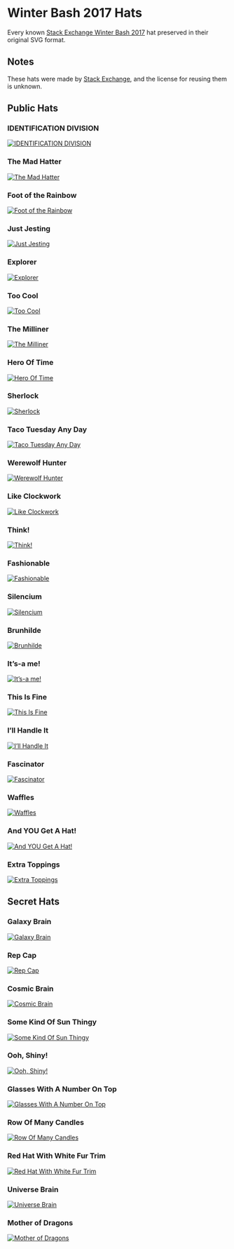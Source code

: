 # Winter Bash 2017 Hats

Every known [Stack Exchange Winter Bash 2017](https://winterbash2017.stackexchange.com/) hat preserved in their original SVG format.


## Notes

These hats were made by [Stack Exchange](https://stackexchange.com), and the license for reusing them is unknown.


## Public Hats

### IDENTIFICATION DIVISION

[![IDENTIFICATION DIVISION](hats/public/identification-division.png)](hats/public/identification-division.svg)

### The Mad Hatter

[![The Mad Hatter](hats/public/the-mad-hatter.png)](hats/public/the-mad-hatter.svg)

### Foot of the Rainbow

[![Foot of the Rainbow](hats/public/foot-of-the-rainbow.png)](hats/public/foot-of-the-rainbow.svg)

### Just Jesting

[![Just Jesting](hats/public/just-jesting.png)](hats/public/just-jesting.svg)

### Explorer

[![Explorer](hats/public/explorer.png)](hats/public/explorer.svg)

### Too Cool

[![Too Cool](hats/public/too-cool.png)](hats/public/too-cool.svg)

### The Milliner

[![The Milliner](hats/public/the-milliner.png)](hats/public/the-milliner.svg)

### Hero Of Time

[![Hero Of Time](hats/public/hero-of-time.png)](hats/public/hero-of-time.svg)

### Sherlock

[![Sherlock](hats/public/sherlock.png)](hats/public/sherlock.svg)

### Taco Tuesday Any Day

[![Taco Tuesday Any Day](hats/public/taco-tuesday-any-day.png)](hats/public/taco-tuesday-any-day.svg)

### Werewolf Hunter

[![Werewolf Hunter](hats/public/werewolf-hunter.png)](hats/public/werewolf-hunter.svg)

### Like Clockwork

[![Like Clockwork](hats/public/like-clockwork.png)](hats/public/like-clockwork.svg)

### Think!

[![Think!](hats/public/think.png)](hats/public/think.svg)

### Fashionable

[![Fashionable](hats/public/fashionable.png)](hats/public/fashionable.svg)

### Silencium

[![Silencium](hats/public/silencium.png)](hats/public/silencium.svg)

### Brunhilde

[![Brunhilde](hats/public/brunhilde.png)](hats/public/brunhilde.svg)

### It’s-a me!

[![It’s-a me!](hats/public/its-a-me.png)](hats/public/its-a-me.svg)

### This Is Fine

[![This Is Fine](hats/public/this-is-fine.png)](hats/public/this-is-fine.svg)

### I’ll Handle It

[![I’ll Handle It](hats/public/ill-handle-it.png)](hats/public/ill-handle-it.svg)

### Fascinator

[![Fascinator](hats/public/fascinator.png)](hats/public/fascinator.svg)

### Waffles

[![Waffles](hats/public/waffles.png)](hats/public/waffles.svg)

### And YOU Get A Hat!

[![And YOU Get A Hat!](hats/public/and-you-get-a-hat.png)](hats/public/and-you-get-a-hat.svg)

### Extra Toppings

[![Extra Toppings](hats/public/extra-toppings.png)](hats/public/extra-toppings.svg)


## Secret Hats

### Galaxy Brain

[![Galaxy Brain](hats/secret/galaxy-brain.png)](hats/secret/galaxy-brain.svg)

### Rep Cap

[![Rep Cap](hats/secret/rep-cap.png)](hats/secret/rep-cap.svg)

### Cosmic Brain

[![Cosmic Brain](hats/secret/cosmic-brain.png)](hats/secret/cosmic-brain.svg)

### Some Kind Of Sun Thingy

[![Some Kind Of Sun Thingy](hats/secret/some-kind-of-sun-thingy.png)](hats/secret/some-kind-of-sun-thingy.svg)

### Ooh, Shiny!

[![Ooh, Shiny!](hats/secret/ooh-shiny.png)](hats/secret/ooh-shiny.svg)

### Glasses With A Number On Top

[![Glasses With A Number On Top](hats/secret/glasses-with-a-number-on-top.png)](hats/secret/glasses-with-a-number-on-top.svg)

### Row Of Many Candles

[![Row Of Many Candles](hats/secret/row-of-many-candles.png)](hats/secret/row-of-many-candles.svg)

### Red Hat With White Fur Trim

[![Red Hat With White Fur Trim](hats/secret/red-hat-with-white-fur-trim.png)](hats/secret/red-hat-with-white-fur-trim.svg)

### Universe Brain

[![Universe Brain](hats/secret/universe-brain.png)](hats/secret/universe-brain.svg)

### Mother of Dragons

[![Mother of Dragons](hats/secret/mother-of-dragons.png)](hats/secret/mother-of-dragons.svg)
